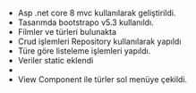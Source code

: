 - Asp .net core 8 mvc kullanılarak geliştirildi.
- Tasarımda bootstrapo v5.3 kullanıldı.
- Filmler ve türleri bulunakta
- Crud işlemleri Repository kullanılarak yapıldı
- Türe göre listeleme işlemleri yapıldı.
- Veriler static eklendi
-
- View Component ile türler sol menüye çekildi.
